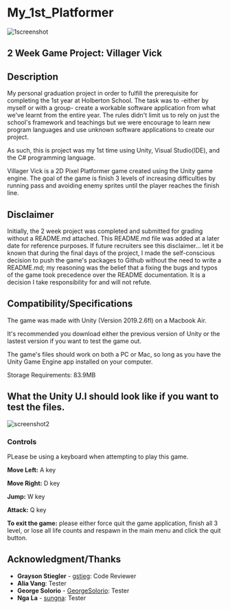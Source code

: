 # My_1st_Platformer
![1screenshot](https://i.imgur.com/kN9PHRr.png)

## 2 Week Game Project: Villager Vick

## Description
My personal graduation project in order to fulfill the prerequisite for completing the 1st year at Holberton School. The task was to -either by myself or with a group- create a workable software application from what we've learnt from the entire year. The rules didn't limit us to rely on just the school's framework and teachings but we were encourage to learn new program languages and use unknown software applications to create our project.

As such, this is project was my 1st time using Unity, Visual Studio(IDE), and the C# programming language.

Villager Vick is a 2D Pixel Platformer game created using the Unity game engine. The goal of the game is finish 3 levels of increasing difficulties by running pass and avoiding enemy sprites until the player reaches the finish line.

## Disclaimer
Initially, the 2 week project was completed and submitted for grading without a README.md attached. This README.md file was added at a later date for reference purposes. If future recruiters see this disclaimer... let it be known that during the final days of the project, I made the self-conscious decision to push the game's packages to Github without the need to write a README.md; my reasoning was the belief that a fixing the bugs and typos of the game took precedence over the README documentation. It is a decision I take responsibility for and will not refute.

## Compatibility/Specifications
The game was made with Unity (Version 2019.2.6fl) on a Macbook Air.

It's recommended you download either the previous version of Unity or the lastest version if you want to test the game out.

The game's files should work on both a PC or Mac, so long as you have the Unity Game Engine app installed on your computer.

Storage Requirements: 83.9MB

## What the Unity U.I should look like if you want to test the files.
![screenshot2](https://i.imgur.com/dHw1zTF.png)

### Controls
PLease be using a keyboard when attempting to play this game.

**Move Left:** A key

**Move Right:** D key

**Jump:** W key

**Attack:** Q key

**To exit the game:** please either force quit the game application, finish all 3 level, or lose all life counts and respawn in the main menu and click the quit button.

## Acknowledgment/Thanks
* **Grayson Stiegler** - [gstieg](https://github.com/gstieg): Code Reviewer
* **Alia Vang**: Tester
* **George Solorio** - [GeorgeSolorio](https://github.com/GeorgeSolorio): Tester
* **Nga La** - [sungna](https://github.com/sungnga): Tester
